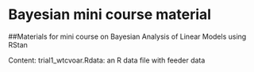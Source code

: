 # Bayesian mini course material
##Materials for mini course on Bayesian Analysis of Linear Models using RStan

Content:
trial1_wtcvoar.Rdata: an R data file with feeder data
